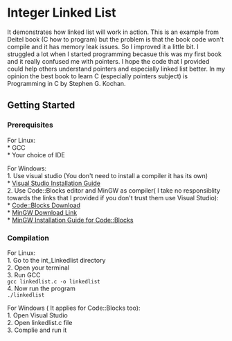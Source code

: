 # Integer Linked List

It demonstrates how linked list will work in action. This is an example from Deitel book (C how to program) but the problem is that the book code won't compile and it has memory leak issues.
So I improved it a little bit. I struggled a lot when I started programming becasue this was my first book and it really confused me with pointers. I hope the code that I provided could
help others understand pointers and especially linked list better. In my opinion the best book to learn C (especially pointers subject) is Programming in C by Stephen G. Kochan.

## Getting Started


### Prerequisites

For Linux:<br />
    * GCC <br />
    * Your choice of IDE<br />
    
For Windows:<br />
    1. Use visual studio (You don't need to install a compiler it has its own)<br />
        * [Visual Studio Installation Guide](https://docs.microsoft.com/en-us/visualstudio/install/install-visual-studio)<br />
    2. Use Code::Blocks editor and MinGW as compiler( I take no responsiblity towards the links that I provided if you don't trust them use Visual Studio):<br />
        * [Code::Blocks Download](http://codeblocks.org/downloads/26) <br />
        * [MinGW Download Link](https://sourceforge.net/projects/mingw-w64/)<br />
        * [MinGW Installation Guide for Code::Blocks](http://wiki.codeblocks.org/index.php/MinGW_installation)<br />


### Compilation
For Linux:<br />
    1. Go to the int_Linkedlist directory<br />
    2. Open your terminal<br />
    3. Run GCC<br />
      ```
      gcc linkedlist.c -o linkedlist
      ```<br />
    4. Now run the program<br />
      ```
      ./linkedlist
      ```<br />

For Windows ( It applies for Code::Blocks too):<br />
    1. Open Visual Studio<br />
    2. Open linkedlist.c file<br />
    3. Complie and run it<br />



